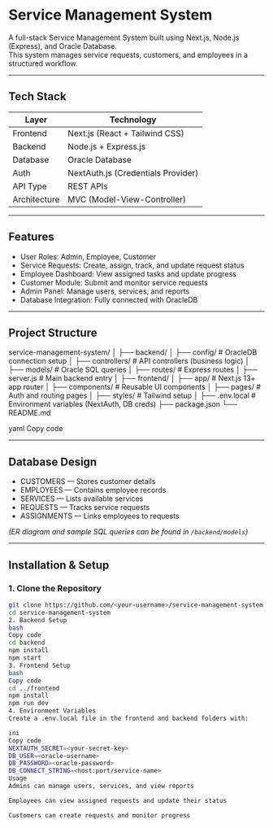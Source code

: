 # Service Management System

A full-stack Service Management System built using Next.js, Node.js (Express), and Oracle Database.  
This system manages service requests, customers, and employees in a structured workflow.

---

## Tech Stack

| Layer | Technology |
|-------|-------------|
| Frontend | Next.js (React + Tailwind CSS) |
| Backend | Node.js + Express.js |
| Database | Oracle Database |
| Auth | NextAuth.js (Credentials Provider) |
| API Type | REST APIs |
| Architecture | MVC (Model-View-Controller) |

---

## Features

- User Roles: Admin, Employee, Customer  
- Service Requests: Create, assign, track, and update request status  
- Employee Dashboard: View assigned tasks and update progress  
- Customer Module: Submit and monitor service requests  
- Admin Panel: Manage users, services, and reports  
- Database Integration: Fully connected with OracleDB  

---

## Project Structure

service-management-system/
│
├── backend/
│ ├── config/ # OracleDB connection setup
│ ├── controllers/ # API controllers (business logic)
│ ├── models/ # Oracle SQL queries
│ ├── routes/ # Express routes
│ ├── server.js # Main backend entry
│
├── frontend/
│ ├── app/ # Next.js 13+ app router
│ ├── components/ # Reusable UI components
│ ├── pages/ # Auth and routing pages
│ ├── styles/ # Tailwind setup
│
├── .env.local # Environment variables (NextAuth, DB creds)
├── package.json
└── README.md

yaml
Copy code

---

## Database Design

- CUSTOMERS — Stores customer details  
- EMPLOYEES — Contains employee records  
- SERVICES — Lists available services  
- REQUESTS — Tracks service requests  
- ASSIGNMENTS — Links employees to requests  

*(ER diagram and sample SQL queries can be found in `/backend/models`)*

---

## Installation & Setup

### 1. Clone the Repository
```bash
git clone https://github.com/<your-username>/service-management-system.git
cd service-management-system
2. Backend Setup
bash
Copy code
cd backend
npm install
npm start
3. Frontend Setup
bash
Copy code
cd ../frontend
npm install
npm run dev
4. Environment Variables
Create a .env.local file in the frontend and backend folders with:

ini
Copy code
NEXTAUTH_SECRET=<your-secret-key>
DB_USER=<oracle-username>
DB_PASSWORD=<oracle-password>
DB_CONNECT_STRING=<host:port/service-name>
Usage
Admins can manage users, services, and view reports

Employees can view assigned requests and update their status

Customers can create requests and monitor progress
